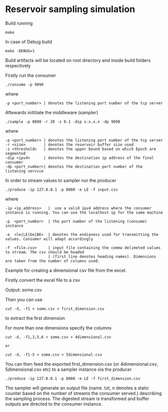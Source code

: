 
# Reservoir sampling simulation

Build running
```
make
```

In case of Debug build

```
make -DEBUG=1
```

Build artifacts will be located on root directory and inside build folders respectively

Firstly run the consumer
```
./consume -p 9090
```

where
```
-p <port_number> | denotes the listening port number of the tcp server
```

Aftewards inititiate the middleware (sampler)
```
./sample -p 8080 -r 20 -z 0.1 -dip x.x.x.x -dp 9090
```

where
```
-p <port_number> | denotes the listening port number of the tcp server
-r <size>        | denotes the reservoir buffer size used
-z <threshold>   | denotes the upper bound based on which Epoch are segmented
-dip <ipv4>      | denotes the destination ip address of the final consumer
-dp <port_number>| denotes the destination port number of the listening service
```


In order to stream values to sampler run the producer
```
./produce -ip 127.0.0.1 -p 8080 -e LE -f input.csv
```
where
```
-ip <ip_address>   |  use a valid ipv4 address where the consumer instance is running. You can use the localhost ip for the same machine

-p  <port_number>  | the port number of the listening (consume) instance

-e  <le|LE|be|BE>  | denotes the endianess used for transmitting the values. Consumer will adapt accordingly

-f  <file.csv>     | input file containing the comma delimeted values to stream. The csv should be headed 
                   | (first line denotes heading names). Dimensions are taken from the number of columns used.  
```

Example for creating a dimensional csv file from the excel.

Firstly convert the excel file to a csv

Output: some.csv

Then you can use
```
cut -d, -f1 < some.csv > first_dimension.csv
```
to extract the first dimension

For more than one dimensions specify the columns
```
cut -d, -f1,3,5,6 < some.csv > 4dimensional.csv

or

cut -d, -f1-5 < some.csv > 5dimensional.csv

```
You can then feed the exported first_dimension.csv (or 4dimensional.csv, 5dimensional.csv etc) to a sampler instance via the producer

```
./produce -ip 127.0.0.1 -p 8080 -e LE -f first_dimension.csv
```

The sampler will generate an output file  (name <n>.txt, n denotes a static counter based on the number of streams the consumer served.) describing the sampling process. The digested stream is transformed and buffer outputs are
directed to the consumer instance.



